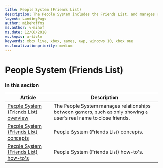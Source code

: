 ```yaml
---
title: People System (Friends List)
description: The People System includes the Friends List, and manages relationships between gamers, such as only showing a user's real name to close friends.
layout: LandingPage
author: mikehoffms
ms.author: v-mihof
ms.date: 12/06/2018
ms.topic: article
keywords: xbox live, xbox, games, uwp, windows 10, xbox one
ms.localizationpriority: medium
---
```


# People System (Friends List)


### In this section

| Article | Description |
|---------|-------------|
| [People System (Friends List) overview](live-people-system-overview.md) | The People System manages relationships between gamers, such as only showing a user's real name to close friends. |
| [People System (Friends List) concepts](concepts/live-people-system-concepts-nav.md) | People System (Friends List) concepts. |
| [People System (Friends List) how-to's](how-to/live-pplsys-howto-nav.md) | People System (Friends List) how-to's. |
